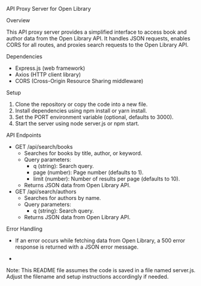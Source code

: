 API Proxy Server for Open Library

Overview

This API proxy server provides a simplified interface to access book and author data from the Open Library API. It handles JSON requests, enables CORS for all routes, and proxies search requests to the Open Library API.

Dependencies

- Express.js (web framework)
- Axios (HTTP client library)
- CORS (Cross-Origin Resource Sharing middleware)

Setup

1. Clone the repository or copy the code into a new file.
2. Install dependencies using npm install or yarn install.
3. Set the PORT environment variable (optional, defaults to 3000).
4. Start the server using node server.js or npm start.

API Endpoints

- GET /api/search/books
    - Searches for books by title, author, or keyword.
    - Query parameters:
        - q (string): Search query.
        - page (number): Page number (defaults to 1).
        - limit (number): Number of results per page (defaults to 10).
    - Returns JSON data from Open Library API.
- GET /api/search/authors
    - Searches for authors by name.
    - Query parameters:
        - q (string): Search query.
    - Returns JSON data from Open Library API.

Error Handling

- If an error occurs while fetching data from Open Library, a 500 error response is returned with a JSON error message.

*

Note: This README file assumes the code is saved in a file named server.js. Adjust the filename and setup instructions accordingly if needed.
